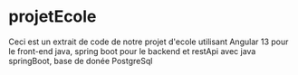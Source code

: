 # projetEcole
 Ceci est un extrait de code de notre projet d'ecole utilisant Angular 13 pour le front-end java, spring boot pour le backend et restApi avec java springBoot, base de donée PostgreSql
